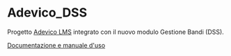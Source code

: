# Adevico_DSS
Progetto [Adevico LMS](https://github.com/EdutechSRL/Adevico) integrato con il nuovo modulo Gestione Bandi (DSS).

[Documentazione e manuale d'uso](https://github.com/EdutechSRL/Adevico_DSS/tree/master/Documentation/CodeDocumentation/Documentation)



